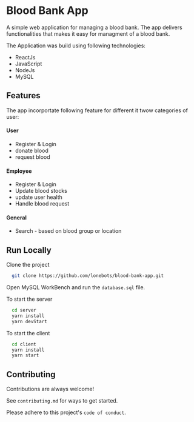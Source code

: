 
# Blood Bank App

A simple web application for managing a blood bank. The app delivers functionalities that makes it easy 
for managment of a blood bank.


The Application was build using following technologies: 
- ReactJs
- JavaScript
- NodeJs
- MySQL

## Features

The app incorportate following feature for different it twow categories of user: 

#### User
- Register & Login
- donate blood 
- request blood 

#### Employee
- Register & Login
- Update blood stocks
- update user health
- Handle blood request

#### General
- Search - based on blood group or location



## Run Locally

Clone the project

```bash
  git clone https://github.com/lonebots/blood-bank-app.git
```

Open MySQL WorkBench and run the `database.sql` file. 

To start the server

```bash
  cd server             
  yarn install 
  yarn devStart          
```

To start the client

```bash
  cd client
  yarn install
  yarn start
```



## Contributing

Contributions are always welcome!

See `contributing.md` for ways to get started.

Please adhere to this project's `code of conduct`.



